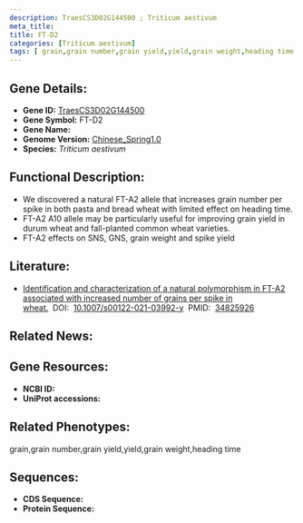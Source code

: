 ```yaml
---
description: TraesCS3D02G144500 ; Triticum aestivum
meta_title:
title: FT-D2
categories: [Triticum aestivum]
tags: [ grain,grain number,grain yield,yield,grain weight,heading time ]
---
```


## Gene Details:
- **Gene ID:**	[TraesCS3D02G144500]()
- **Gene Symbol:** FT-D2
- **Gene Name:** 
- **Genome Version:** [Chinese_Spring1.0]()
- **Species:** *Triticum aestivum*

## Functional Description:
   - We discovered a natural FT-A2 allele that increases grain number per spike in both pasta and bread wheat with limited effect on heading time.
   - FT-A2 A10 allele may be particularly useful for improving grain yield in durum wheat and fall-planted common wheat varieties.
   - FT-A2 effects on SNS, GNS, grain weight and spike yield

## Literature:
   - [Identification and characterization of a natural polymorphism in FT-A2 associated with increased number of grains per spike in wheat.]( https://link.springer.com/article/10.1007/s00122-021-03992-y)&nbsp;&nbsp;DOI:&nbsp;&nbsp;[10.1007/s00122-021-03992-y](https://link.springer.com/article/10.1007/s00122-021-03992-y)&nbsp;&nbsp;PMID:&nbsp;&nbsp;[34825926](https://pubmed.ncbi.nlm.nih.gov/34825926/)

## Related News:

## Gene Resources:
- **NCBI ID:** [](https://www.ncbi.nlm.nih.gov/gene/?term=)
- **UniProt accessions:** [](https://www.uniprot.org/uniprotkb//entry)

## Related Phenotypes:
grain,grain number,grain yield,yield,grain weight,heading time

## Sequences:
- **CDS Sequence:**
- **Protein Sequence:**
